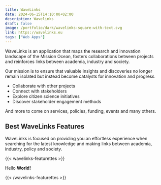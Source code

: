 ```yaml
---
title: WaveLinks
date: 2024-06-15T14:10:00+02:00
description: Wavelinks
draft: false
image: /portfolio/dark/wavelinks-square-with-text.svg
link: https://wavelinks.eu
tags: ["Web Apps"]
---
```


WaveLinks is an application that maps the research and innovation landscape of the Mission Ocean, fosters collaborations between projects and reinforces links between academia, industry and society.

Our mission is to ensure that valuable insights and discoveries no longer remain isolated but instead become catalysts for innovation and progress.

- Collaborate with other projects
- Connect with stakeholders
- Explore citizen science initiatives
- Discover stakeholder engagement methods

And more to come on services, policies, funding, events and many others.

## Best WaveLinks Features

WaveLinks is focused on providing you an effortless experience when searching for the latest knowledge and making links between academia, industry, policy and society.

<!-- ### Decide what you want to see

With a personalized dashboard, you are able to select the information that is most relevant to you so that you are up to date in your interest field

### Make powerful searches

You can use long texts to find what you are looking for, while still being able to use filters and keywords.

### Save your interests

That projects is very interesting and you want to save it to have a better look at it later? Is this stakeholder a possible partner for a future project but you don’t have the time to call them right now? Just use the save button to not lose any of these information

### Get suggestions

According to what you save in your profile the app will suggest some more projects, events or people you might be interested in. We also send you notification so that you don’t miss anything.

### We use your feedback

Just by clicking on a thumbs up or down button, your feedback will help us to improve the app and make sure each search and suggestion gives you valuable information. -->

{{< wavelinks-featurettes >}}<p>Hello <strong>World!</strong></p>{{< /wavelinks-featurettes >}}
